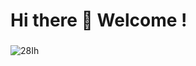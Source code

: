 # Hi there 👋 Welcome !
### 
![28Ih](https://github.com/user-attachments/assets/daa249ca-9aca-434c-ac74-fe38ddc3e808)



<!--
**MrN3v3s/MrN3v3s** is a ✨ _special_ ✨ repository because its `README.md` (this file) appears on your GitHub profile.

Here are some ideas to get you started:

- 🔭 I’m currently working on ...
- 🌱 I’m currently learning ...
- 👯 I’m looking to collaborate on ...
- 🤔 I’m looking for help with ...
- 💬 Ask me about ...
- 📫 How to reach me: ...
- 😄 Pronouns: ...
- ⚡ Fun fact: ...
![3II9](https://github.com/user-attachments/assets/502cd1d8-a798-4a59-8cd7-3d85ca6e572a)

![8Q9b](https://github.com/user-attachments/assets/29514d7c-1d5d-4e12-88b1-dbd08e082886)
-->
